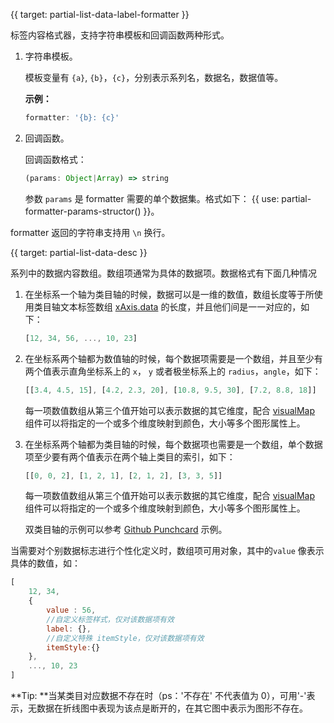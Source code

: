 {{ target: partial-list-data-label-formatter }}

标签内容格式器，支持字符串模板和回调函数两种形式。
1. 字符串模板。

    模板变量有 `{a}`, `{b}`，`{c}`，分别表示系列名，数据名，数据值等。

    **示例：**
    ```js
    formatter: '{b}: {c}'
    ```

2. 回调函数。

    回调函数格式：
    ```js
    (params: Object|Array) => string
    ```
    参数 `params` 是 formatter 需要的单个数据集。格式如下：
    {{ use: partial-formatter-params-structor() }}。

formatter 返回的字符串支持用 `\n` 换行。




{{ target: partial-list-data-desc }}

系列中的数据内容数组。数组项通常为具体的数据项。数据格式有下面几种情况

1. 在坐标系一个轴为类目轴的时候，数据可以是一维的数值，数组长度等于所使用类目轴文本标签数组 [xAxis.data](~xAxis.data) 的长度，并且他们间是一一对应的，如下：
    ```js
    [12, 34, 56, ..., 10, 23]
    ```

2. 在坐标系两个轴都为数值轴的时候，每个数据项需要是一个数组，并且至少有两个值表示直角坐标系上的 `x`， `y` 或者极坐标系上的 `radius`，`angle`，如下：
    ```js
    [[3.4, 4.5, 15], [4.2, 2.3, 20], [10.8, 9.5, 30], [7.2, 8.8, 18]]
    ```
    每一项数值数组从第三个值开始可以表示数据的其它维度，配合 [visualMap](~visualMap) 组件可以将指定的一个或多个维度映射到颜色，大小等多个图形属性上。

3. 在坐标系两个轴都为类目轴的时候，每个数据项也需要是一个数组，单个数据项至少要有两个值表示在两个轴上类目的索引，如下：
    ```js
    [[0, 0, 2], [1, 2, 1], [2, 1, 2], [3, 3, 5]]
    ```
    每一项数值数组从第三个值开始可以表示数据的其它维度，配合 [visualMap](~visualMap) 组件可以将指定的一个或多个维度映射到颜色，大小等多个图形属性上。

    双类目轴的示例可以参考 [Github Punchcard](${galleryEditorPath}scatter-punchCard) 示例。

当需要对个别数据标志进行个性化定义时，数组项可用对象，其中的`value` 像表示具体的数值，如：
```js
[
    12, 34,
    {
        value : 56,
        //自定义标签样式，仅对该数据项有效
        label: {},
        //自定义特殊 itemStyle，仅对该数据项有效
        itemStyle:{}
    },
    ..., 10, 23
]
```

**Tip: **当某类目对应数据不存在时（ps：'不存在' 不代表值为 0），可用'-'表示，无数据在折线图中表现为该点是断开的，在其它图中表示为图形不存在。


